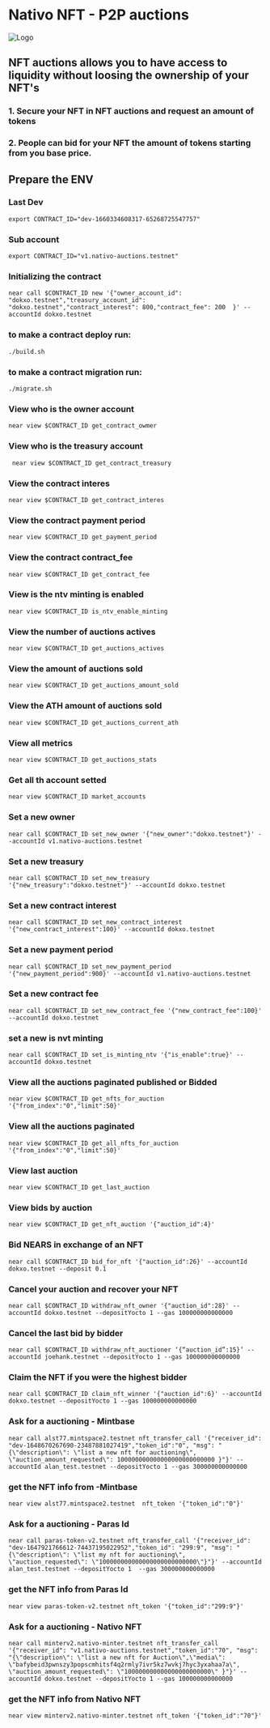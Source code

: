 # Nativo NFT - P2P auctions

![Logo](https://v2.nativonft.app/static/media/nativologocrop.15afa4d2.png)

## NFT auctions allows you to have access to liquidity without loosing the ownership of your NFT's
### 1. Secure your NFT in NFT auctions and request an amount of tokens
### 2. People can bid for your NFT the amount of tokens starting from you base price.

## Prepare the ENV
### Last Dev
` export CONTRACT_ID="dev-1660334608317-65268725547757" `
### Sub account
` export CONTRACT_ID="v1.nativo-auctions.testnet"       `
### Initializing the contract
` near call $CONTRACT_ID new '{"owner_account_id": "dokxo.testnet","treasury_account_id": "dokxo.testnet","contract_interest": 800,"contract_fee": 200  }' --accountId dokxo.testnet       `



### to make a contract deploy run:
` ./build.sh  `

### to make a contract migration run:
` ./migrate.sh `


### View who is the owner account
` near view $CONTRACT_ID get_contract_owmer   `
### View who is the treasury account
` near view $CONTRACT_ID get_contract_treasury`
### View the contract interes
` near view $CONTRACT_ID get_contract_interes `
### View the contract payment period
` near view $CONTRACT_ID get_payment_period   `
### View the contract contract_fee
` near view $CONTRACT_ID get_contract_fee     `

### View is the ntv minting is enabled
`near view $CONTRACT_ID is_ntv_enable_minting   `
### View the number of auctions actives
`near view $CONTRACT_ID get_auctions_actives    `
### View the amount of auctions sold
`near view $CONTRACT_ID get_auctions_amount_sold`
### View the ATH amount of auctions sold
`near view $CONTRACT_ID get_auctions_current_ath`

### View all metrics
`near view $CONTRACT_ID get_auctions_stats      `
### Get all th account setted
`near view $CONTRACT_ID market_accounts         `

 
### Set  a new owner
`near call $CONTRACT_ID set_new_owner '{"new_owner":"dokxo.testnet"}' --accountId v1.nativo-auctions.testnet`
### Set  a new treasury
`near call $CONTRACT_ID set_new_treasury '{"new_treasury":"dokxo.testnet"}' --accountId dokxo.testnet`
### Set  a new contract interest
`near call $CONTRACT_ID set_new_contract_interest '{"new_contract_interest":100}' --accountId dokxo.testnet`
### Set  a new payment period
`near call $CONTRACT_ID set_new_payment_period '{"new_payment_period":900}' --accountId v1.nativo-auctions.testnet`
### Set  a new contract fee
`near call $CONTRACT_ID set_new_contract_fee '{"new_contract_fee":100}' --accountId dokxo.testnet`
### set  a new is nvt minting
`near call $CONTRACT_ID set_is_minting_ntv '{"is_enable":true}' --accountId dokxo.testnet`


### View all the auctions paginated published or Bidded
`near view $CONTRACT_ID get_nfts_for_auction '{"from_index":"0","limit":50}' `
### View all the auctions paginated 
`near view $CONTRACT_ID get_all_nfts_for_auction '{"from_index":"0","limit":50}'`
### View last auction
`near view $CONTRACT_ID get_last_auction`
### View bids by auction  
`near view $CONTRACT_ID get_nft_auction '{"auction_id":4}'`
### Bid NEARS in exchange of an NFT 
`near call $CONTRACT_ID bid_for_nft '{"auction_id":26}' --accountId dokxo.testnet --deposit 0.1`

### Cancel your auction and recover your NFT
`near call $CONTRACT_ID withdraw_nft_owner '{"auction_id":28}' --accountId dokxo.testnet --depositYocto 1 --gas 100000000000000`
### Cancel the last bid by bidder
`near call $CONTRACT_ID withdraw_nft_auctioner ‘{“auction_id”:15}’ --accountId joehank.testnet --depositYocto 1 --gas 100000000000000`

### Claim the NFT if you were the highest bidder
`near call $CONTRACT_ID claim_nft_winner '{"auction_id":6}' --accountId dokxo.testnet --depositYocto 1 --gas 100000000000000`


### Ask for a auctioning - Mintbase
`near call alst77.mintspace2.testnet nft_transfer_call '{"receiver_id": "dev-1648670267690-23487881027419","token_id":"0", "msg": "{\"description\": \"list a new nft for auctioning\", \"auction_amount_requested\": 100000000000000000000000000 }"}' --accountId alan_test.testnet --depositYocto 1 --gas 300000000000000`
### get the NFT info from -Mintbase
`near view alst77.mintspace2.testnet  nft_token '{"token_id":"0"}' `

### Ask for a auctioning - Paras Id
`near call paras-token-v2.testnet nft_transfer_call '{"receiver_id": "dev-1647921766612-74437195022952","token_id": "299:9", "msg": "{\"description\": \"list my nft for auctioning\", \"auction_requested\": \"100000000000000000000000000\"}"}' --accountId alan_test.testnet --depositYocto 1  --gas 300000000000000`
### get the NFT info from Paras Id
`near view paras-token-v2.testnet nft_token '{"token_id":"299:9"}' `

### Ask for a auctioning - Nativo NFT
`near call minterv2.nativo-minter.testnet nft_transfer_call '{"receiver_id": "v1.nativo-auctions.testnet","token_id":"70", "msg": "{\"description\": \"list a new nft for Auction\",\"media\": \"bafybeid3pwnszy3popscmhitsf4q2rmly7ivr5kz7wvkj7hyc3yxahaa7a\", \"auction_amount_requested\": \"100000000000000000000000\" }"}' --accountId dokxo.testnet --depositYocto 1 --gas 100000000000000`
### get the NFT info from Nativo NFT
`near view minterv2.nativo-minter.testnet nft_token '{"token_id":"70"}' `


 
 

